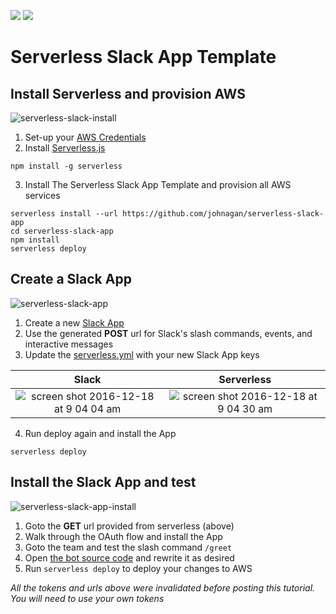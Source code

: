 ![](https://camo.githubusercontent.com/547c6da94c16fedb1aa60c9efda858282e22834f/687474703a2f2f7075626c69632e7365727665726c6573732e636f6d2f6261646765732f76332e737667) ![](https://camo.githubusercontent.com/d59450139b6d354f15a2252a47b457bb2cc43828/68747470733a2f2f696d672e736869656c64732e696f2f6e706d2f6c2f7365727665726c6573732e737667)

# Serverless Slack App Template

## Install Serverless and provision AWS
![serverless-slack-install](https://cloud.githubusercontent.com/assets/35968/21295095/49631b60-c502-11e6-9043-715fefb180df.gif)
  
1. Set-up your [AWS Credentials](./docs/providers/aws/guide/credentials.md)
2. Install [Serverless.js](https://serverless.com)

  ```
  npm install -g serverless
  ```
3. Install The Serverless Slack App Template and provision all AWS services

  ```
  serverless install --url https://github.com/johnagan/serverless-slack-app
  cd serverless-slack-app
  npm install
  serverless deploy
  ```


## Create a Slack App
![serverless-slack-app](https://cloud.githubusercontent.com/assets/35968/21295093/495c9b32-c502-11e6-95c4-86e0acc95296.gif)

1. Create a new [Slack App](https://api.slack.com/apps/new)
2. Use the generated **POST** url for Slack's slash commands, events, and interactive messages
3. Update the [serverless.yml](serverless.yml) with your new Slack App keys

Slack | Serverless
:---:|:---:
![screen shot 2016-12-18 at 9 04 04 am](https://cloud.githubusercontent.com/assets/35968/21295094/49605452-c502-11e6-9d19-96680cd39858.png) | ![screen shot 2016-12-18 at 9 04 30 am](https://cloud.githubusercontent.com/assets/35968/21295097/49707ac6-c502-11e6-8a4d-ec2f35a1e744.png)

4. Run deploy again and install the App
  
  ```
  serverless deploy
  ```


## Install the Slack App and test
![serverless-slack-app-install](https://cloud.githubusercontent.com/assets/35968/21295096/49648982-c502-11e6-912f-c287b82da3a1.gif)

1. Goto the **GET** url provided from serverless (above)
2. Walk through the OAuth flow and install the App
3. Goto the team and test the slash command `/greet`
4. Open [the bot source code](src/index.js) and rewrite it as desired
5. Run `serverless deploy` to deploy your changes to AWS

_All the tokens and urls above were invalidated before posting this tutorial. You will need to use your own tokens_
